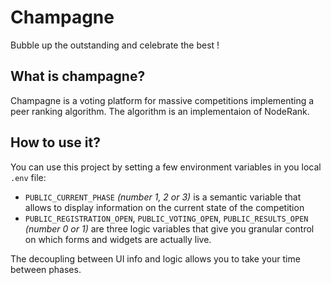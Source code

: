 # Champagne

Bubble up the outstanding and celebrate the best !

## What is champagne?

Champagne is a voting platform for massive competitions implementing a peer ranking algorithm. The algorithm is an implementaion of NodeRank.


## How to use it?

You can use this project by setting a few environment variables in you local `.env` file:

- `PUBLIC_CURRENT_PHASE` _(number 1, 2 or 3)_ is a semantic variable that allows to display information on the current state of the competition
- `PUBLIC_REGISTRATION_OPEN`, `PUBLIC_VOTING_OPEN`, `PUBLIC_RESULTS_OPEN` _(number 0 or 1)_ are three logic variables that give you granular control on which forms and widgets are actually live.

The decoupling between UI info and logic allows you to take your time between phases.